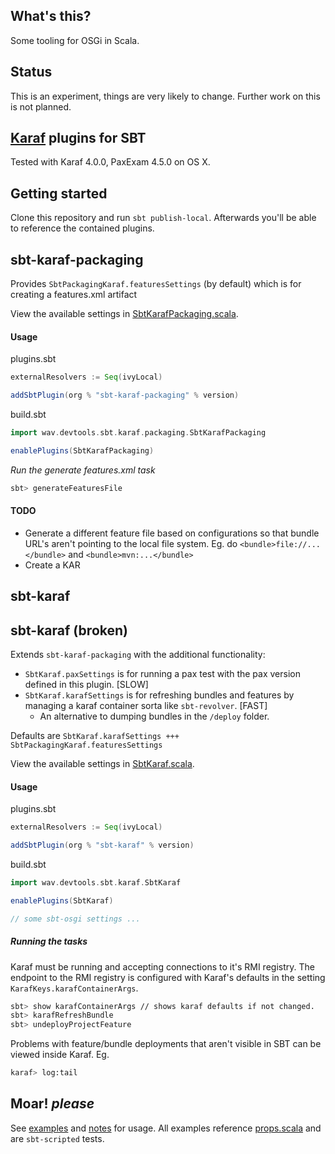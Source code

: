 ## What's this?

Some tooling for OSGi in Scala.

## Status

This is an experiment, things are very likely to change. Further work on this is not planned.

## [Karaf](https://karaf.apache.org/) plugins for SBT

Tested with Karaf 4.0.0, PaxExam 4.5.0 on OS X.

## Getting started

Clone this repository and run `sbt publish-local`. Afterwards you'll be able to reference the contained plugins.

## sbt-karaf-packaging

Provides `SbtPackagingKaraf.featuresSettings` (by default) which is for creating a features.xml artifact

View the available settings in [SbtKarafPackaging.scala](sbt-karaf-packaging/src/main/scala/wav/devtools/sbt/karaf/packaging/SbtKarafPackaging.scala).

#### Usage

plugins.sbt
```scala
externalResolvers := Seq(ivyLocal)

addSbtPlugin(org % "sbt-karaf-packaging" % version)
```

build.sbt
```scala
import wav.devtools.sbt.karaf.packaging.SbtKarafPackaging

enablePlugins(SbtKarafPackaging)
```

*Run the generate features.xml task*

```bash
sbt> generateFeaturesFile
```

#### TODO

- Generate a different feature file based on configurations so that bundle URL's aren't pointing to the local file system. 
        Eg. do `<bundle>file://...</bundle>` and `<bundle>mvn:...</bundle>`
- Create a KAR

## sbt-karaf
## sbt-karaf (broken)

Extends `sbt-karaf-packaging` with the additional functionality:
 
 - `SbtKaraf.paxSettings` is for running a pax test with the pax version defined in this plugin. \[SLOW]
 - `SbtKaraf.karafSettings` is for refreshing bundles and features by managing a karaf container sorta like `sbt-revolver`. \[FAST]
     + An alternative to dumping bundles in the `/deploy` folder.
 
Defaults are `SbtKaraf.karafSettings +++ SbtPackagingKaraf.featuresSettings`

View the available settings in [SbtKaraf.scala](sbt-karaf/src/main/scala/wav/devtools/sbt/karaf/SbtKaraf.scala).

#### Usage

plugins.sbt
```scala
externalResolvers := Seq(ivyLocal)

addSbtPlugin(org % "sbt-karaf" % version)
```

build.sbt
```scala
import wav.devtools.sbt.karaf.SbtKaraf

enablePlugins(SbtKaraf)

// some sbt-osgi settings ...

```

##### Running the tasks

Karaf must be running and accepting connections to it's RMI registry. The endpoint to the RMI registry is configured with Karaf's defaults in the setting `KarafKeys.karafContainerArgs`.

```bash
sbt> show karafContainerArgs // shows karaf defaults if not changed.
sbt> karafRefreshBundle
sbt> undeployProjectFeature
```

Problems with feature/bundle deployments that aren't visible in SBT can be viewed inside Karaf. Eg.

```bash
karaf> log:tail
```

## Moar! *please*

See [examples](examples) and [notes](sbt-karaf/src/sbt-test.project/README.md) for usage. All examples reference [props.scala](project/props.scala) and are `sbt-scripted` tests.
